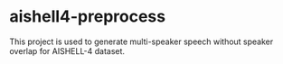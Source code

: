 # aishell4-preprocess
This project is used to generate multi-speaker speech without speaker overlap for AISHELL-4 dataset.
